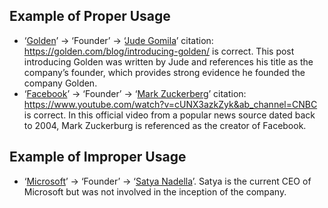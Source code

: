 ## Example of Proper Usage
* ‘[Golden](https://golden.com/wiki/Golden-5R)’ → ‘Founder’ → ‘[Jude Gomila](https://golden.com/wiki/Jude_Gomila-NAD)’ citation: https://golden.com/blog/introducing-golden/ is correct. This post introducing Golden was written by Jude and references his title as the company’s founder, which provides strong evidence he founded the company Golden.
* ‘[Facebook](https://golden.com/wiki/Facebook_(platform)-3R5)’ → ‘Founder’ → ‘[Mark Zuckerberg](https://golden.com/wiki/Mark_Zuckerberg-AZ9)’ citation: https://www.youtube.com/watch?v=cUNX3azkZyk&ab_channel=CNBC is correct. In this official video from a popular news source dated back to 2004, Mark Zuckerburg is referenced as the creator of Facebook.

## Example of Improper Usage
* ‘[Microsoft](https://golden.com/wiki/Microsoft-6GKP)’ → ‘Founder’ → ‘[Satya Nadella](https://golden.com/wiki/Satya_Nadella-RJ9YY6)’. Satya is the current CEO of Microsoft but was not involved in the inception of the company.
